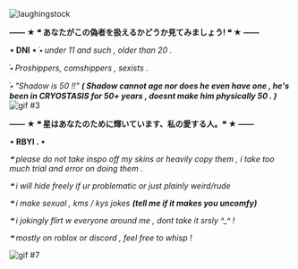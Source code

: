 ![laughingstock](https://github.com/DxclawxdFel1ne/DxclawxdFel1ne/assets/165260659/550d5dff-a92f-4a26-87e0-e34fcc0558ff)


**—— ★ ❝ あなたがこの偽者を扱えるかどうか見てみましょう! ❝ ★ ——**

󠁕󠁕󠁕󠁕󠁕󠁕󠁕󠁕󠁕󠁕**⋆ DNI ⋆**
*๋࣭⭑ under 11 and such , older than 20 .*

*๋࣭⭑ Proshippers,  comshippers , sexists .*

*๋࣭⭑ "Shadow is 50 !!" **( Shadow cannot age nor does he even have one , he's been in CRYOSTASIS for 50+ years , doesnt make him physically 50 . )***
 󠁕󠁕󠁕󠁕
![gif #3](https://github.com/DxclawxdFel1ne/DxclawxdFel1ne/assets/165260659/6dfda502-fc4d-4a66-8c8f-46cd04501443)

**—— ★ ❝ 星はあなたのために輝いています、私の愛する人。❝ ★ ——**

󠁕󠁕󠁕󠁕󠁕󠁕󠁕󠁕󠁕󠁕**⋆ RBYI . ⋆**

*❝ please do not take inspo off my skins or heavily copy them , i take too much trial and error on doing them .*

*❝ i will hide freely if ur problematic or just plainly weird/rude*

*❝ i make sexual , kms / kys jokes **(tell me if it makes you uncomfy)***

*❝ i jokingly flirt w everyone around me , dont take it srsly ^_^ !*

*❝ mostly on roblox or discord , feel free to whisp !*

![gif #7](https://github.com/DxclawxdFel1ne/DxclawxdFel1ne/assets/165260659/dd4018d9-8a29-49ef-96d8-b4c8d93f28f7)



